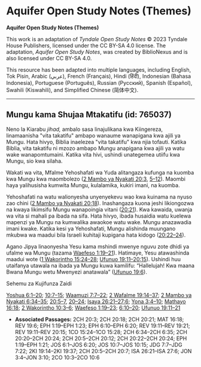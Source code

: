 # Aquifer Open Study Notes (Themes)

**Aquifer Open Study Notes (Themes)**

This work is an adaptation of *Tyndale Open Study Notes* © 2023 Tyndale House Publishers, licensed under the CC BY\-SA 4\.0 license. The adaptation, *Aquifer Open Study Notes*, was created by BiblioNexus and is also licensed under CC BY\-SA 4\.0\.

This resource has been adapted into multiple languages, including English, Tok Pisin, Arabic (عربي), French (Français), Hindi (हिंदी), Indonesian (Bahasa Indonesia), Portuguese (Português), Russian (Русский), Spanish (Español), Swahili (Kiswahili), and Simplified Chinese (简体中文).



--------------------------------

## Mungu kama Shujaa Mtakatifu (id: 765037)

Neno la Kiarabu *jihad,* ambalo sasa linajulikana kwa Kiingereza, linamaanisha "vita takatifu" ambapo wanaume wanapigana kwa ajili ya Mungu. Hata hivyo, Biblia inaelezea "vita takatifu" kwa njia tofauti. Katika Biblia, vita takatifu ni mzozo ambapo Mungu anapigana kwa ajili ya watu wake wanapomtumaini. Katika vita hivi, ushindi unategemea utiifu kwa Mungu, sio kwa silaha.

Wakati wa vita, Mfalme Yehoshafati wa Yuda alitangaza kufunga na kuomba kwa Mungu kwa maombolezo ([2 Mambo ya Nyakati 20:3,](https://ref.ly/2Chr20:3) [5–12](https://ref.ly/2Chr20:5-2Chr20:12)). Maombi haya yalihusisha kumwita Mungu, kulalamika, kukiri imani, na kuomba.

Yehoshafati na watu walionyesha unyenyekevu wao kwa kuinama na nyuso zao chini ([2 Mambo ya Nyakati 20:18](https://ref.ly/2Chr20:18)). Inashangaza kuona jeshi likiongozwa na kwaya likimsifu Mungu wanapoingia vitani ([20:21](https://ref.ly/2Chr20:21)). Kwa kawaida, uwanja wa vita si mahali pa ibada na sifa. Hata hivyo, ibada husaidia watu kuelewa mapenzi ya Mungu na kumwalika awaokoe watu wake. Mungu anazawadia imani kwake. Katika kesi ya Yehoshafati, Mungu alishinda muungano mkubwa wa maadui bila Israeli kuhitaji kupigana hata kidogo ([20:22–24](https://ref.ly/2Chr20:22-2Chr20:24)).

Agano Jipya linaonyesha Yesu kama mshindi mwenye nguvu zote dhidi ya ufalme wa Mungu (tazama [Waefeso 1:19–21](https://ref.ly/Eph1:19-Eph1:21)). Hatimaye, Yesu atawashinda maadui wote ([1 Wakorintho 15:24–28](https://ref.ly/1Cor15:24-1Cor15:28); [Ufunuo 19:11–20:15](https://ref.ly/Rev19:11-Rev20:15)). Ushindi huu utaifanya utawala na ibada ya Mungu kuwa kamilifu: “Hallelujah! Kwa maana Bwana Mungu wetu Mwenyezi anatawala” ([Ufunuo 19:6](https://ref.ly/Rev19:6)).

Sehemu za Kujifunza Zaidi

[Yoshua 6:1–20](https://ref.ly/Josh6:1-Josh6:20); [10:7–15](https://ref.ly/Josh10:7-Josh10:15); [Waamuzi 7:7–22](https://ref.ly/Judg7:7-Judg7:22); [2 Wafalme 19:14–37](https://ref.ly/2Kgs19:14-2Kgs19:37); [2 Mambo ya Nyakati 6:34–35](https://ref.ly/2Chr6:34-2Chr6:35); [20:5–7](https://ref.ly/2Chr20:5-2Chr20:7), [20–24](https://ref.ly/2Chr20:20-2Chr20:24); [Isaya 26:21–27:6](https://ref.ly/Isa26:21-Isa27:6); [Yona 3:4–10](https://ref.ly/Jonah3:4-Jonah3:10); [Mathayo 16:18](https://ref.ly/Matt16:18); [2 Wakorintho 10:3–6](https://ref.ly/2Cor10:3-2Cor10:6); [Waefeso 1:19–23](https://ref.ly/Eph1:19-Eph1:23); [6:10–20](https://ref.ly/Eph6:10-Eph6:20); [Ufunuo 19:11–21](https://ref.ly/Rev19:11-Rev19:21)

* **Associated Passages:** 2CH 20:3; 2CH 20:18; 2CH 20:21; MAT 16:18; REV 19:6; EPH 1:19–EPH 1:23; EPH 6:10–EPH 6:20; REV 19:11–REV 19:21; REV 19:11–REV 20:15; 1CO 15:24–1CO 15:28; 2CH 6:34–2CH 6:35; 2CH 20:20–2CH 20:24; 2CH 20:5–2CH 20:12; 2CH 20:22–2CH 20:24; EPH 1:19–EPH 1:21; JOS 6:1–JOS 6:20; JOS 10:7–JOS 10:15; JDG 7:7–JDG 7:22; 2KI 19:14–2KI 19:37; 2CH 20:5–2CH 20:7; ISA 26:21–ISA 27:6; JON 3:4–JON 3:10; 2CO 10:3–2CO 10:6

